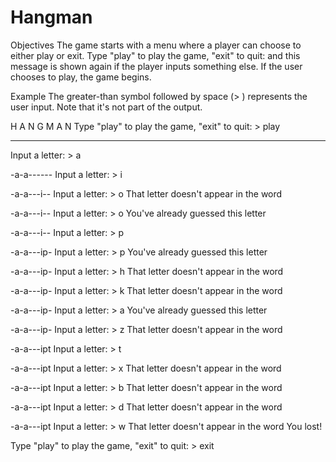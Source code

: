 # Hangman

Objectives
The game starts with a menu where a player can choose to either play or exit.
Type "play" to play the game, "exit" to quit: and this message is shown again if the player inputs something else.
If the user chooses to play, the game begins.

Example
The greater-than symbol followed by space (> ) represents the user input. Note that it's not part of the output.

H A N G M A N
Type "play" to play the game, "exit" to quit: > play

----------
Input a letter: > a

-a-a------
Input a letter: > i

-a-a---i--
Input a letter: > o
That letter doesn't appear in the word

-a-a---i--
Input a letter: > o
You've already guessed this letter

-a-a---i--
Input a letter: > p

-a-a---ip-
Input a letter: > p
You've already guessed this letter

-a-a---ip-
Input a letter: > h
That letter doesn't appear in the word

-a-a---ip-
Input a letter: > k
That letter doesn't appear in the word

-a-a---ip-
Input a letter: > a
You've already guessed this letter

-a-a---ip-
Input a letter: > z
That letter doesn't appear in the word

-a-a---ipt
Input a letter: > t

-a-a---ipt
Input a letter: > x
That letter doesn't appear in the word

-a-a---ipt
Input a letter: > b
That letter doesn't appear in the word

-a-a---ipt
Input a letter: > d
That letter doesn't appear in the word

-a-a---ipt
Input a letter: > w
That letter doesn't appear in the word
You lost!

Type "play" to play the game, "exit" to quit: > exit
